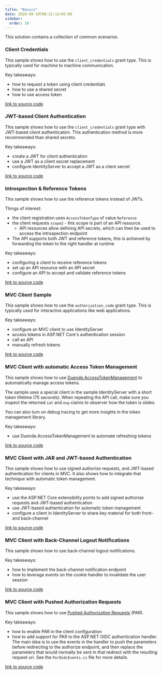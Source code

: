 ```yaml
---
title: "Basics"
date: 2020-09-10T08:22:12+02:00
sidebar:
  order: 10
---
```


This solution contains a collection of common scenarios.

### Client Credentials

This sample shows how to use the `client_credentials` grant type. This is typically used for machine to machine
communication.

Key takeaways:

* how to request a token using client credentials
* how to use a shared secret
* how to use access token

[link to source code](https://github.com/DuendeSoftware/Samples/tree/main/IdentityServer/v7/Basics/ClientCredentials)

### JWT-based Client Authentication

This sample shows how to use the `client_credentials` grant type with JWT-based client authentication. This
authentication method is more recommended than shared secrets.

Key takeaways:

* create a JWT for client authentication
* use a JWT as a client secret replacement
* configure IdentityServer to accept a JWT as a client secret

[link to source code](https://github.com/DuendeSoftware/Samples/tree/main/IdentityServer/v7/Basics/JwtBasedClientAuthentication)

### Introspection & Reference Tokens

This sample shows how to use the reference tokens instead of JWTs.

Things of interest:

* the client registration uses `AccessTokenType` of value `Reference`
* the client requests `scope2` - this scope is part of an API resource.
    * API resources allow defining API secrets, which can then be used to access the introspection endpoint
* The API supports both JWT and reference tokens, this is achieved by forwarding the token to the right handler at
  runtime

Key takeaways:

* configuring a client to receive reference tokens
* set up an API resource with an API secret
* configure an API to accept and validate reference tokens

[link to source code](https://github.com/DuendeSoftware/Samples/tree/main/IdentityServer/v7/Basics/Introspection)

### MVC Client Sample

This sample shows how to use the `authorization_code` grant type. This is typically used for interactive applications
like web applications.

Key takeaways:

* configure an MVC client to use IdentityServer
* access tokens in ASP.NET Core's authentication session
* call an API
* manually refresh tokens

[link to source code](https://github.com/DuendeSoftware/Samples/tree/main/IdentityServer/v7/Basics/MvcBasic)

### MVC Client with automatic Access Token Management

This sample shows how to
use [Duende.AccessTokenManagement](https://github.com/DuendeSoftware/Duende.AccessTokenManagement/wiki) to automatically
manage access tokens.

The sample uses a special client in the sample IdentityServer with a short token lifetime (75 seconds). When repeating
the API call, make sure you inspect the returned `iat` and `exp` claims to observer how the token is slides.

You can also turn on debug tracing to get more insights in the token management library.

Key takeaways:

* use Duende.AccessTokenManagement to automate refreshing tokens

[link to source code](https://github.com/DuendeSoftware/Samples/tree/main/IdentityServer/v7/Basics/MvcTokenManagement)

### MVC Client with JAR and JWT-based Authentication

This sample shows how to use signed authorize requests, and JWT-based authentication for clients in MVC. It also shows
how to integrate that technique with automatic token management.

Key takeaways:

* use the ASP.NET Core extensibility points to add signed authorize requests and JWT-based authentication
* use JWT-based authentication for automatic token management
* configure a client in IdentityServer to share key material for both front- and back-channel

[link to source code](https://github.com/DuendeSoftware/Samples/tree/main/IdentityServer/v7/Basics/MvcJarJwt)

### MVC Client with Back-Channel Logout Notifications

This sample shows how to use back-channel logout notifications.

Key takeaways:

* how to implement the back-channel notification endpoint
* how to leverage events on the cookie handler to invalidate the user session

[link to source code](https://github.com/DuendeSoftware/Samples/tree/main/IdentityServer/v7/Basics/MvcBackChannelLogout)

### MVC Client with Pushed Authorization Requests

This sample shows how to use [Pushed Authorization Requests](/identityserver/v7/tokens/par) (PAR).

Key takeaways:

* how to enable PAR in the client configuration
* how to add support for PAR to the ASP.NET OIDC authentication handler. The main idea is to use the events in the
  handler to push the parameters before redirecting to the authorize endpoint, and then replace the parameters that
  would normally be sent in that redirect with the resulting request uri. See the `ParOidcEvents.cs` file for more
  details.

[link to source code](https://github.com/DuendeSoftware/Samples/tree/main/IdentityServer/v7/Basics/MvcPar)
